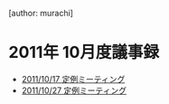 [author: murachi]
# 2011年 10月度議事録

* [2011/10/17 定例ミーティング](wiki::議事録/2011/10/17)
* [2011/10/27 定例ミーティング](wiki::議事録/2011/10/27)
